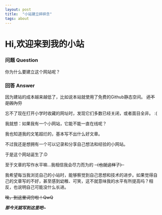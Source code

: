 ```yaml
---
layout: post
title:  "小站建立碎碎念"
tags: about
---
```


# Hi,欢迎来到我的小站

### 问题 Question

你为什么要建立这个网站呢？

### 回答 Answer

因为建站的成本越来越低了，比如说本站就使用了免费的Github静态空间。 ~~还不是因为穷~~

忘不了现在打开小学时收藏的网址时，发现它们多数已经关闭，或者面目全非。 :(

我就想：如果我有一个小网站，它能不能一直在线呢？

我也知道我的文笔超烂的，基本写不出什么好文章。

不过我还是想拥有一个可以记录和分享自己想法和经验的小网站。

于是这个网站诞生了:D

至于文章的写作水平嘛...我相信我会尽力而为的 ~~（也就这样了）~~

我希望每当我浏览自己的小站时，能够察觉到自己思想和技术的进步。如果觉得自己的文章写的不好，甚至感到幼稚、可笑，这不就意味我的水平有所提高吗？相反，也说明自己可能没什么长进。

~~唉，到这里词穷啦！QwQ~~

***那今天就写到这里吧~***



